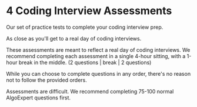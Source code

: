 # 4 Coding Interview Assessments

Our set of practice tests to complete your coding interview prep.

As close as you'll get to a real day of coding interviews.

These assessments are meant to reflect a real day of coding interviews. We recommend completing each assessment in a single 4-hour sitting, with a 1-hour break in the middle.
(2 questions | break | 2 questions)

While you can choose to complete questions in any order, there's no reason not to follow the provided orders.

Assessments are difficult. We recommend completing 75-100 normal AlgoExpert questions first.
